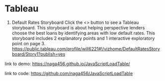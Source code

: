 # Tableau

1. Default Rates Storyboard
Click the <<VIEW>> button to see a Tableau storyboard. This storyboard is about helping perspective lenders choose the best loans by identifying areas with low default rates. This storyboard includes 2 explanatory points and 1 interactive exploratory point on page 3.
https://public.tableau.com/profile/will6221#!/vizhome/DefaultRatesStoryboard/Story1?publish=yes
  
link to demo: https://naga456.github.io/JavaScriptLoadTable/

link to code: https://github.com/naga456/JavaScriptLoadTable
